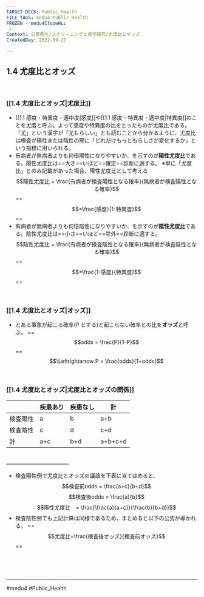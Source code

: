 ```yaml
---
TARGET DECK: Public_Health
FILE TAGS: medu4 Public_Health
FROZEN - medu4ClozeHL:
 : 
Context: 公衆衛生/スクリーニングと疫学研究/尤度比とオッズ
CreatedDay: 2022-09-23

---
```


## 1.4 尤度比とオッズ

<br>


### [[1.4 尤度比とオッズ|尤度比]]
- [[1.1 感度・特異度・適中度|感度]]や[[1.1 感度・特異度・適中度|特異度]]のことを尤度と呼ぶ。よって感度や特異度の比をとったものが尤度比である。「尤」という漢字が「尤もらしい」とも読むことから分かるように、尤度比は検査が陽性または陰性の際に「どれだけもっともらしさが変化するか」という指標に用いられる。 
- 有病者が無病者よりも何倍陽性になりやすいか、を示すのが**陽性尤度比**である。陽性尤度比は==大き==いほど==確定==診断に適する。
※単に「尤度比」とのみ記載があった場合、陽性尤度比として考える
$$陽性尤度比 = \frac{有病者が検査陽性となる確率}{無病者が検査陽性となる確率}$$==$$=\frac{感度}{1-特異度}$$==
- 有病者が無病者よりも何倍陰性になりやすいか、を示すのが**陰性尤度比**である。陰性尤度比は==小さ==いほど==除外==診断に適する。
$$陰性尤度比 = \frac{有病者が検査陰性となる確率}{無病者が検査陰性となる確率}$$==$$=\frac{1-感度}{特異度}$$==
<!--ID: 1664685325825-->



<br>

### [[1.4 尤度比とオッズ|オッズ]]
- とある事象が起こる確率(P とする)と起こらない確率との比を**オッズ**と呼ぶ。
==$$odds = \frac{P}{1-P}$$==
$$\Leftrightarrow P = \frac{odds}{1+odds}$$
<!--ID: 1664685325843-->


<br>

### [[1.4 尤度比とオッズ|尤度比とオッズの関係]]
| |疾患あり|疾患なし|計|
|---|---|---|---|
|検査陽性|a|b|a+b|
|検査陰性|c|d|c+d|
|計|a+c|b+d|a+b+c+d|
### ＿＿＿＿＿＿＿＿＿＿
- 検査陽性例で尤度比とオッズの議論を下表に当てはめると、
$$検査前odds = \frac{a+c}{b+d}$$
$$検査後odds = \frac{a}{b}$$
$$陽性尤度比　= \frac{\frac{a}{a+c}}{\frac{b}{b+d}}$$
- 検査陰性例でも上記計算は同様であるため、まとめると以下の公式が導かれる。
==$$尤度比=\frac{検査後オッズ}{検査前オッズ}$$==
<!--ID: 1664685325861-->




<br><br><br>

---
#medu4 #Public_Health
